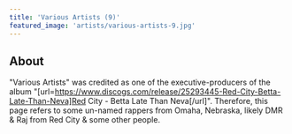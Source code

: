 ```yaml
---
title: 'Various Artists (9)'
featured_image: 'artists/various-artists-9.jpg'
---
```


## About

"Various Artists" was credited as one of the executive-producers of the album "[url=https://www.discogs.com/release/25293445-Red-City-Betta-Late-Than-Neva]Red City - Betta Late Than Neva[/url]". Therefore, this page refers to some un-named rappers from Omaha, Nebraska, likely DMR & Raj from Red City & some other people.
